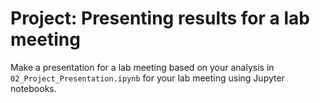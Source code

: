 # Project: Presenting results for a lab meeting

Make a presentation for a lab meeting based on your analysis in `02_Project_Presentation.ipynb` for your lab meeting using Jupyter notebooks. 